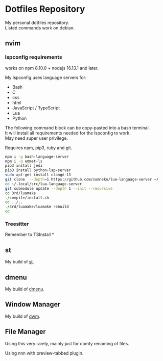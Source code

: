 # Dotfiles Repository

My personal dotfiles repository.  
Listed commands work on debian.  

## nvim

### lspconfig requirements

works on npm 8.10.0 + nodejs 16.13.1 and later.

My lspconfig uses language servers for:

- Bash
- C
- css
- html
- JavaScript / TypeScript
- Lua
- Python

The following command block can be copy-pasted into a bash terminal.  
It will install all requirements needed for the lspconfig to work.  
May need super user privilege.

Requires npm, pip3, ruby and git.

```bash
npm i -g bash-language-server
npm i -g emmet-ls
pip3 install jedi
pip3 install python-lsp-server
sudo apt-get install clangd-13
git clone  --depth=1 https://github.com/sumneko/lua-language-server ~/.local/src/lua-language-server
cd ~/.local/src/lua-language-server
git submodule update --depth 1 --init --recursive
cd 3rd/luamake
./compile/install.sh
cd ../..
./3rd/luamake/luamake rebuild
cd
```

### Treesitter

Remember to TSInstall *

## st

My build of [st](https://github.com/yuzu-eva/my-personal-st).

## dmenu

My build of [dmenu](https://github/yuzu-eva/my-personal-dmenu).

## Window Manager

My build of [dwm](https://github.com/yuzu-eva/my-personal-dwm).

## File Manager

Using this very rarely, mainly just for comfy renaming of files.

Using nnn with preview-tabbed plugin.
